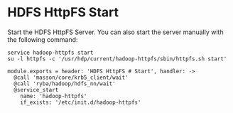 
# HDFS HttpFS Start

Start the HDFS HttpFS Server. You can also start the server
manually with the following command:

```
service hadoop-httpfs start
su -l httpfs -c '/usr/hdp/current/hadoop-httpfs/sbin/httpfs.sh start'
```

    module.exports = header: 'HDFS HttpFS # Start', handler: ->
      @call 'masson/core/krb5_client/wait'
      @call 'ryba/hadoop/hdfs_nn/wait'
      @service_start
        name: 'hadoop-httpfs'
        if_exists: '/etc/init.d/hadoop-httpfs'
